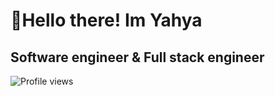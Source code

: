 # 👋Hello there! Im Yahya
## Software engineer & Full stack engineer
![Profile views](https://shields.io/badge/dynamic/json?url=https://api.countapi.xyz/get/BananaKlit/profile-views&label=Profile%20views&query=value&color=green)

<!--
**BananaKlit/Bananaklit** is a ✨ _special_ ✨ repository because its `README.md` (this file) appears on your GitHub profile.

Here are some ideas to get you started:

- 🔭 I’m currently working on ...
- 🌱 I’m currently learning ...
- 👯 I’m looking to collaborate on ...
- 🤔 I’m looking for help with ...
- 💬 Ask me about ...
- 📫 How to reach me: ...
- 😄 Pronouns: ...
- ⚡ Fun fact: ...
-->
